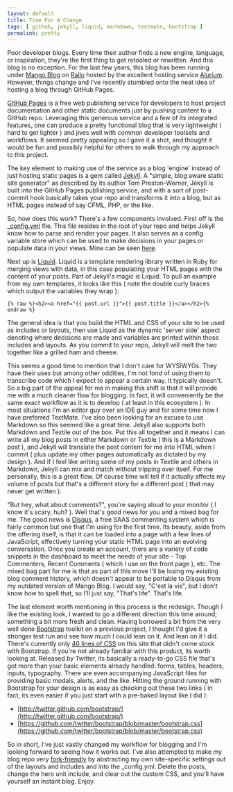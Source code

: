```yaml
---
layout: default
title: Time For A Change
tags: [ github, jekyll, liquid, markdown, textmate, bootstrap ]
permalink: pretty
---
```


Poor developer blogs. Every time their author finds a new engine, language, or inspiration, they're the first thing to get retooled or rewritten. And this blog is no exception. For the last few years, this blog has been running under [Mango Blog] on [Railo] hosted by the excellent hosting service [Alurium]. However, things change and I've recently stumbled onto the neat idea of hosting a blog through GitHub Pages. 

[GitHub Pages] is a free web publishing service for developers to host project documentation and other static documents just by pushing content to a GitHub repo. Leveraging this generous service and a few of its integrated features, one can produce a pretty functional blog that is very lightweight ( hard to get lighter ) and jives well with common developer toolsets and workflows. It seemed pretty appealing so I gave it a shot, and thought it would be fun and possibly helpful for others to walk through my approach to this project.

The key element to making use of the service as a blog 'engine' instead of just hosting static pages is a gem called [Jekyll]. A "simple, blog aware static site generator" as described by its author Tom Preston-Werner, Jekyll is built into the GitHub Pages publishing service, and with a sort of post-commit hook basically takes your repo and transforms it into a blog, but as HTML pages instead of say CFML, PHP, or the like.

So, how does this work? There's a few components involved. First off is the [_config.yml] file. This file resides in the root of your repo and helps Jekyll know how to parse and render your pages. It also serves as a config variable store which can be used to make decisions in your pages or populate data in your views. Mine can be seen [here].

Next up is [Liquid]. Liquid is a template rendering library written in Ruby for merging views with data, in this case populating your HTML pages with the content of your posts. Part of Jekyll's magic is Liquid. To pull an example from my own templates, it looks like this ( note the double curly braces which output the variables they wrap ):

	{% raw %}<h2><a href="{{ post.url }}">{{ post.title }}</a></h2>{% endraw %}

The general idea is that you build the HTML and CSS of your site to be used as includes or layouts, then use Liquid as the dynamic 'server side' aspect denoting where decisions are made and variables are printed within those includes and layouts. As you commit to your repo, Jekyll will melt the two together like a grilled ham and cheese.

This seems a good time to mention that I don't care for WYSIWYGs. They have their uses but among other oddities, I'm not fond of using them to transcribe code which I expect to appear a certain way. It typically doesn't. So a big part of the appeal for me in making this shift is that it will provide me with a much cleaner flow for blogging. In fact, it will conveniently be the same exact workflow as it is to develop ( at least in this ecosystem ). In most situations I'm an editor guy over an IDE guy and for some time now I have preferred TextMate. I've also been looking for an excuse to use Markdown so this seemed like a great time. Jekyll also supports both Markdown and Textile out of the box. Put this all together and it means I can write all my blog posts in either Markdown or Textile ( this is a Markdown post ), and Jekyll will translate the post content for me into HTML when I commit ( plus update my other pages automatically as dictated by my design ). And if I feel like writing some of my posts in Textile and others in Markdown, Jekyll can mix and match without tripping over itself. For me personally, this is a great flow. Of course time will tell if it actually affects my volume of posts but that's a different story for a different post ( that may never get written ).

"But hey, what about comments?", you're saying aloud to your monitor ( I know it's scary, huh? ). Well that's good news for you and a mixed bag for me. The good news is [Disqus], a free SAAS commenting system which is fairly common but one that I'm using for the first time. Its beauty, aside from the offering itself, is that it can be loaded into a page with a few lines of JavaScript, effectively turning your static HTML page into an evolving conversation. Once you create an account, there are a variety of code snippets in the dashboard to meet the needs of your site - Top Commenters, Recent Comments ( which I use on the front page ), etc. The mixed bag part for me is that as part of this move I'll be losing my existing blog comment history, which doesn't appear to be portable to Disqus from my outdated version of Mango Blog. I would say, "C'est la vie", but I don't know how to spell that, so I'll just say, "That's life". That's life.

The last element worth mentioning in this process is the redesign. Though I like the existing look, I wanted to go a different direction this time around; something a bit more fresh and clean. Having borrowed a bit from the very well done [Bootstrap] toolkit on a previous project, I thought I'd give it a stronger test run and see how much I could lean on it. And lean on it I did. There's currently only [40 lines of CSS] on this site that didn't come stock with Bootstrap. If you're not already familiar with this product, its worth looking at. Released by Twitter, its basically a ready-to-go CSS file that's got more than your basic elements already handled: forms, tables, headers, inputs, typography. There are even accompanying JavaScript files for providing basic modals, alerts, and the like. Hitting the ground running with Bootstrap for your design is as easy as checking out these two links ( in fact, its even easier if you just start with a pre-baked layout like I did ):

- [http://twitter.github.com/bootstrap/](http://twitter.github.com/bootstrap/)
- [https://github.com/twitter/bootstrap/blob/master/bootstrap.css](https://github.com/twitter/bootstrap/blob/master/bootstrap.css)

So in short, I've just vastly changed my workflow for blogging and I'm looking forward to seeing how it works out. I've also attempted to make my blog repo very [fork-friendly] by abstracting my own site-specific settings out of the layouts and includes and into the _config.yml. Delete the posts, change the hero unit include, and clear out the custom CSS, and you'll have yourself an instant blog. Enjoy.


[Mango Blog]: http://mangoblog.org
[Railo]: http://getrailo.org
[Alurium]: http://www.alurium.com
[GitHub Pages]: https://pages.github.com
[Liquid]: http://liquidmarkup.org/
[Jekyll]: https://github.com/mojombo/jekyll
[_config.yml]: https://github.com/mojombo/jekyll/wiki/configuration
[here]: https://github.com/matt-hill/matt-hill.github.com/blob/master/_config.yml
[TextMate]: http://macromates.com/
[Disqus]: http://disqus.com/
[40 lines of CSS]: https://github.com/matt-hill/matt-hill.github.com/blob/master/css/custom.css
[Bootstrap]: http://twitter.github.com/bootstrap/
[fork-friendly]: https://github.com/matt-hill/matt-hill.github.com/